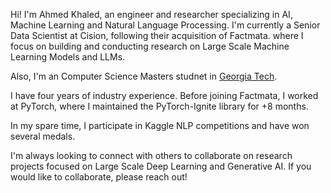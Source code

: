 Hi! I'm Ahmed Khaled, an engineer and researcher specializing in AI, Machine Learning and Natural Language Processing. I'm currently a Senior Data Scientist at Cision, following their acquisition of Factmata. where I focus on building and conducting research on Large Scale Machine Learning Models and LLMs.

Also, I'm an Computer Science Masters studnet in [Georgia Tech](https://www.gatech.edu/).

I have four years of industry experience. Before joining Factmata, I worked at PyTorch, where I maintained the PyTorch-Ignite library for +8 months.

In my spare time, I participate in Kaggle NLP competitions and have won several medals. 

I'm always looking to connect with others to collaborate on research projects focused on Large Scale Deep Learning and Generative AI. If you would like to collaborate, please reach out!
